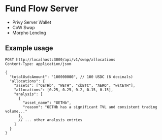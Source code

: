 # Fund Flow Server

- Privy Server Wallet
- CoW Swap
- Morpho Lending

## Example usage

```
POST http://localhost:3000/api/v1/swap/allocations
Content-Type: application/json

{
  "totalUsdcAmount": "100000000", // 100 USDC (6 decimals)
  "allocations": {
    "assets": ["OETHb", "WETH", "cbBTC", "AERO", "wstETH"],
    "allocations": [0.25, 0.25, 0.2, 0.15, 0.15],
    "analysis": [
      {
        "asset_name": "OETHb",
        "reason": "OETHb has a significant TVL and consistent trading volume..."
      },
      // ... other analysis entries
    ]
  }
}
```
